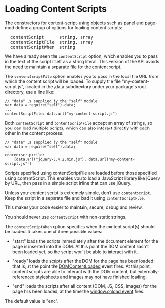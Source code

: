 <!-- This Source Code Form is subject to the terms of the Mozilla Public
   - License, v. 2.0. If a copy of the MPL was not distributed with this
   - file, You can obtain one at http://mozilla.org/MPL/2.0/. -->


# Loading Content Scripts #

The constructors for content-script-using objects such as panel and page-mod
define a group of options for loading content scripts:

<pre>
  contentScript      string, array
  contentScriptFile  string, array
  contentScriptWhen  string
</pre>

We have already seen the `contentScript` option, which enables you to pass
in the text of the script itself as a string literal. This version of the API
avoids the need to maintain a separate file for the content script.

The `contentScriptFile` option enables you to pass in the local file URL from
which the content script will be loaded. To supply the file
"my-content-script.js", located in the /data subdirectory under your package's
root directory, use a line like:

    // "data" is supplied by the "self" module
    var data = require("self").data;
    ...
    contentScriptFile: data.url("my-content-script.js")

Both `contentScript` and `contentScriptFile` accept an array of strings, so you
can load multiple scripts, which can also interact directly with each other in
the content process:

    // "data" is supplied by the "self" module
    var data = require("self").data;
    ...
    contentScriptFile:
        [data.url("jquery-1.4.2.min.js"), data.url("my-content-script.js")]

Scripts specified using contentScriptFile are loaded before those specified
using contentScript. This enables you to load a JavaScript library like jQuery
by URL, then pass in a simple script inline that can use jQuery.

<div class="warning">
<p>Unless your content script is extremely simple,
don't use <code>contentScript</code>. Keep the script in
a separate file and load it using <code>contentScriptFile</code>.</p>

<p>This makes your code easier to maintain, secure, debug and review.</p>
<p>You should never use <code>contentScript</code> with non-static strings.</p>
</div>

The `contentScriptWhen` option specifies when the content script(s) should be
loaded. It takes one of three possible values:

* "start" loads the scripts immediately after the document element for the
page is inserted into the DOM. At this point the DOM content hasn't been
loaded yet, so the script won't be able to interact with it.

* "ready" loads the scripts after the DOM for the page has been loaded: that
is, at the point the
[DOMContentLoaded](https://developer.mozilla.org/en/Gecko-Specific_DOM_Events)
event fires. At this point, content scripts are able to interact with the DOM
content, but externally-referenced stylesheets and images may not have finished
loading.

* "end" loads the scripts after all content (DOM, JS, CSS, images) for the page
has been loaded, at the time the
[window.onload event](https://developer.mozilla.org/en/DOM/window.onload)
fires.

The default value is "end".
